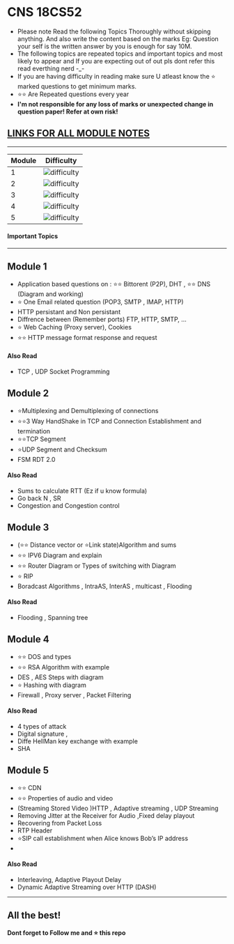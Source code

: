 
# CNS 18CS52
* Please note Read the following Topics Thoroughly without skipping anything. And also write the content based on the marks Eg: Question your self is the written answer by you is enough for say 10M.
* The following topics are repeated topics and important topics and most likely to appear and If you are expecting out of out pls dont refer this read everthing nerd -_-
* If you are  having difficulty in reading make sure U atleast know the ⭐ marked questions to get minimum marks.
* ⭐⭐ Are Repeated questions every year
*  **I'm not responsible for any loss of marks or unexpected change in question paper! Refer at own risk!**

## [LINKS FOR ALL MODULE NOTES](https://github.com/adithyapaib/VTU5thSem/tree/main/CNS/Notes)

---


| Module | Difficulty |
| ----------- | ----------- |
| 1 | ![difficulty](https://img.shields.io/badge/Difficulty-Easy-green) |
| 2 | ![difficulty](https://img.shields.io/badge/Difficulty-Medium-yellow) |
| 3 | ![difficulty](https://img.shields.io/badge/Difficulty-Medium-yellow) |
| 4 | ![difficulty](https://img.shields.io/badge/Difficulty-Easy-green) |
| 5 | ![difficulty](https://img.shields.io/badge/Difficulty-Medium-yellow) |



#### Important Topics
---

##  Module 1


- Application based questions on : ⭐⭐ Bittorent (P2P), DHT , ⭐⭐ DNS (Diagram and working)
- ⭐ One Email related question (POP3, SMTP , IMAP, HTTP) 
- HTTP persistant and Non persistant
-  Diffrence between  (Remember ports) FTP, HTTP, SMTP, ... 
- ⭐ Web Caching (Proxy server), Cookies
- ⭐⭐ HTTP message format response and request

#### Also Read
- TCP , UDP Socket Programming 

##  Module 2
- ⭐Multiplexing and Demultiplexing of connections 
- ⭐⭐3 Way HandShake in TCP and Connection Establishment and termination
- ⭐⭐TCP Segment
- ⭐UDP Segment and Checksum
- FSM RDT 2.0

#### Also Read
- Sums to calculate RTT (Ez if u know formula)
-  Go back N , SR 
- Congestion and Congestion control


##  Module 3
- (⭐⭐ Distance vector or ⭐Link state)Algorithm and sums 
- ⭐⭐ IPV6 Diagram and explain
- ⭐⭐ Router Diagram or Types of switching with Diagram 
- ⭐ RIP 
- Boradcast Algorithms , IntraAS, InterAS , multicast , Flooding

#### Also Read
- Flooding , Spanning tree 


##  Module 4

- ⭐⭐ DOS and types 
- ⭐⭐ RSA Algorithm with example
- DES , AES Steps  with diagram
- ⭐ Hashing with diagram 
- Firewall , Proxy server , Packet Filtering

#### Also Read
- 4 types of attack 
- Digital signature , 
- Diffe HellMan key exchange with example 
- SHA

##  Module 5

- ⭐⭐ CDN
- ⭐⭐ Properties of audio and video 
-  (Streaming Stored Video )HTTP , Adaptive streaming , UDP Streaming
- Removing Jitter at the Receiver for Audio ,Fixed delay playout
- Recovering from Packet Loss
- RTP Header 
- ⭐SIP call establishment when Alice knows Bob’s IP address
-

#### Also Read
- Interleaving, Adaptive Playout Delay
- Dynamic Adaptive Streaming over HTTP (DASH)

---
**All the best!**
---
**Dont forget to Follow me and ⭐ this repo**








